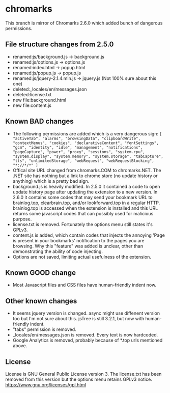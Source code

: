 # chromarks
This branch is mirror of Chromarks 2.6.0 which added bunch of dangerous permissions.

## File structure changes from 2.5.0
* renamed:js/background.js -> background.js
* renamed:js/options.js -> options.js
* renamed:index.html -> popup.html
* renamed:js/popup.js -> popup.js
* renamed:js/jquery-2.1.4.min.js -> jquery.js (Not 100% sure about this one)
* deleted:_locales/en/messages.json
* deleted:license.txt
* new file:background.html
* new file:content.js

## Known BAD changes
* The following permissions are added which is a very dangerous sign: `[ "activeTab", "alarms", "browsingData", "clipboardWrite", "contextMenus", "cookies", "declarativeContent", "fontSettings", "gcm", "identity", "idle", "management", "notifications", "pageCapture", "power", "proxy", "sessions", "system.cpu", "system.display", "system.memory", "system.storage", "tabCapture", "tts", "unlimitedStorage", "webRequest", "webRequestBlocking", "*://*/*" ]`
* Offical site URL changed from chromarks.COM to chromarks.NET. The .NET site has nothing but a link to chrome store (no update history or anything) which is a pretty bad sign.
* background.js is heavily modified. In 2.5.0 it contained a code to open update history page after updating the extension to a new version. In 2.6.0 it contains some codes that may send your bookmark URL to brainlog.top, clearbrain.top, and/or lookforward.top in a regular HTTP. brainlog.top is accessed when the extension is installed and this URL returns some javascript codes that can possibly used for malicious purpose.
* license.txt is removed. Fortunately the options menu still states it's GPLv3.
* content.js is added, which contain codes that injects the annoying 'Page is present in your bookmarks' notification to the pages you are browsing. Why this "feature" was added is unclear, other than demonstrating the ability of code injecting.
* Options are not saved, limiting actual usefulness of the extension.

## Known GOOD change
* Most Javascript files and CSS files have human-friendly indent now.

## Other known changes
* It seems jquery version is changed. async might use diffenent version too but I'm not sure about this. jsTree is still 3.2.1, but now with human-friendly indent.
* "tabs" permission is removed.
* _locales/en/messages.json is removed. Every text is now hardcoded.
* Google Analytics is removed, probably because of *.top urls mentioned above.

## License
License is GNU General Public License version 3. The license.txt has been removed from this version but the options menu retains GPLv3 notice.
https://www.gnu.org/licenses/gpl.html
